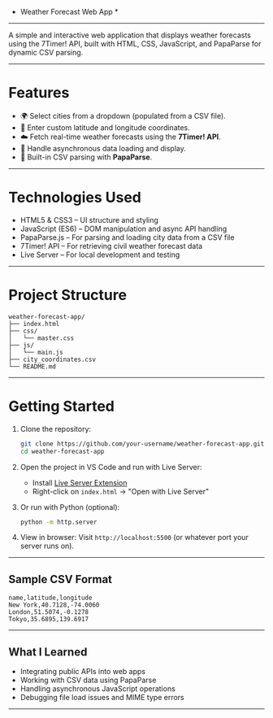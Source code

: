 * Weather Forecast Web App *
----------------------------
A simple and interactive web application that displays weather forecasts using the 7Timer! API, built with HTML, CSS, JavaScript, and PapaParse for dynamic CSV parsing.

---

# Features

* 🌍 Select cities from a dropdown (populated from a CSV file).
* 📍 Enter custom latitude and longitude coordinates.
* ☁️ Fetch real-time weather forecasts using the **7Timer! API**.
* 🔄 Handle asynchronous data loading and display.
* 📄 Built-in CSV parsing with **PapaParse**.

---

# Technologies Used

* HTML5 & CSS3 – UI structure and styling
* JavaScript (ES6) – DOM manipulation and async API handling
* PapaParse.js – For parsing and loading city data from a CSV file
* 7Timer! API – For retrieving civil weather forecast data
* Live Server – For local development and testing

---

# Project Structure

```
weather-forecast-app/
├── index.html
├── css/
│   └── master.css
├── js/
│   └── main.js
├── city_coordinates.csv
└── README.md
```

---

# Getting Started

1. Clone the repository:

   ```bash
   git clone https://github.com/your-username/weather-forecast-app.git
   cd weather-forecast-app
   ```

2. Open the project in VS Code and run with Live Server:

   * Install [Live Server Extension](https://marketplace.visualstudio.com/items?itemName=ritwickdey.LiveServer)
   * Right-click on `index.html` → "Open with Live Server"

3. Or run with Python (optional):

   ```bash
   python -m http.server
   ```

4. View in browser:
   Visit `http://localhost:5500` (or whatever port your server runs on).

---

## Sample CSV Format

```csv
name,latitude,longitude
New York,40.7128,-74.0060
London,51.5074,-0.1278
Tokyo,35.6895,139.6917
```

---

## What I Learned

* Integrating public APIs into web apps
* Working with CSV data using PapaParse
* Handling asynchronous JavaScript operations
* Debugging file load issues and MIME type errors

---

